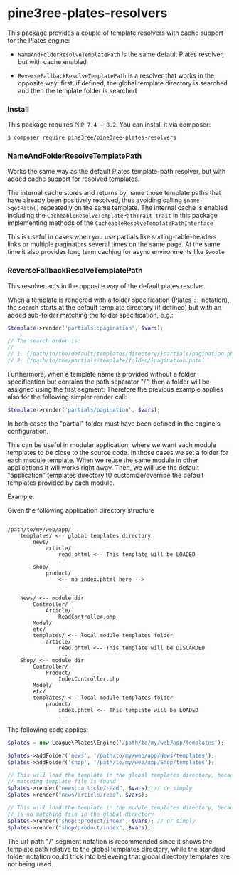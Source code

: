 # pine3ree-plates-resolvers

This package provides a couple of template resolvers with cache support for the
Plates engine:

- `NameAndFolderResolveTemplatePath` is the same default Plates resolver, but
   with cache enabled

- `ReverseFallbackResolveTemplatePath` is a resolver that works in the opposite
  way: first, if defined, the global template directory is searched and then
  the template folder is searched

### Install

This package requires `PHP 7.4 ~ 8.2`. You can install it via composer:

```bash
$ composer require pine3ree/pine3ree-plates-resolvers
```

### NameAndFolderResolveTemplatePath

Works the same way as the default Plates template-path resolver, but with
added cache support for resolved templates.

The internal cache stores and returns by name those template paths that have
already been positively resolved, thus avoiding calling `$name->getPath()`
repeatedly on the same template. The internal cache is enabled including the
`CacheableResolveTemplatePathTrait trait` in this package implementing methods
of the `CacheableResolveTemplatePathInterface`

This is useful in cases when you use partials like sorting-table-headers links
or multiple paginators several times on the same page. At the same time it also
provides long term caching for async environments like `Swoole`

### ReverseFallbackResolveTemplatePath


This resolver acts in the opposite way of the default plates resolver

When a template is rendered with a folder specification (Plates `::` notation),
the search starts at the default template directory (if defined) but with an
added sub-folder matching the folder specification, e.g.:

```php
$template->render('partials::pagination', $vars);

// The search order is:
//
// 1. {/path/to/the/default/templates/directory/}partials/pagination.phtml
// 2. {/path/to/the/partials/template/folder/}pagination.phtml
```

Furthermore, when a template name is provided without a folder specification but
contains the path separator "/", then a folder will be assigned using the first
segment. Therefore the previous example applies also for the following simpler
render call:

```php
$template->render('partials/pagination', $vars);
```
In both cases the "partial" folder must have been defined in the engine's
configuration.

This can be useful in modular application, where we want each module templates
to be close to the source code. In those cases we set a folder for each module
template. When we reuse the same module in other applications it will works
right away. Then, we will use the default "application" templates directory t0
customize/override the default templates provided by each module.

Example:

Given the following application directory structure

```

/path/to/my/web/app/
    templates/ <-- global templates directory
        news/
            article/
                read.phtml <-- This template will be LOADED
                ...
        shop/
            product/
                <-- no index.phtml here -->
                ...

    News/ <-- module dir
        Controller/
            Article/
                ReadController.php
        Model/
        etc/
        templates/ <-- local module templates folder
            article/
                read.phtml <-- This template will be DISCARDED
                ...
    Shop/ <-- module dir
        Controller/
            Product/
                IndexController.php
        Model/
        etc/
        templates/ <-- local module templates folder
            product/
                index.phtml <-- This template will be LOADED
                ...
```

The following code applies:

```php
$plates = new League\Plates\Engine('/path/to/my/web/app/templates');

$plates->addFolder('news', '/path/to/my/web/app/News/templates');
$plates->addFolder('shop', '/path/to/my/web/app/Shop/templates');

// This will load the template in the global templates directory, because a
// matching template-file is found
$plates->render("news::article/read", $vars); // or simply
$plates->render("news/article/read", $vars);

// This will load the template in the module templates directory, because there
// is no matching file in the global directory
$plates->render("shop::product/index", $vars); // or simply
$plates->render("shop/product/index", $vars);

```

The url-path "/" segment notation is recommended since it shows the template
path relative to the global templates directory, while the standard folder
notation could trick into believeing that global directory templates are not
being used.

